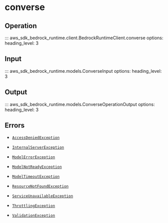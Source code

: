 # converse

## Operation

::: aws_sdk_bedrock_runtime.client.BedrockRuntimeClient.converse
    options:
        heading_level: 3

## Input

::: aws_sdk_bedrock_runtime.models.ConverseInput
    options:
        heading_level: 3

## Output

::: aws_sdk_bedrock_runtime.models.ConverseOperationOutput
    options:
        heading_level: 3

## Errors

- [`AccessDeniedException`](../errors/AccessDeniedException.md)

- [`InternalServerException`](../errors/InternalServerException.md)

- [`ModelErrorException`](../errors/ModelErrorException.md)

- [`ModelNotReadyException`](../errors/ModelNotReadyException.md)

- [`ModelTimeoutException`](../errors/ModelTimeoutException.md)

- [`ResourceNotFoundException`](../errors/ResourceNotFoundException.md)

- [`ServiceUnavailableException`](../errors/ServiceUnavailableException.md)

- [`ThrottlingException`](../errors/ThrottlingException.md)

- [`ValidationException`](../errors/ValidationException.md)
